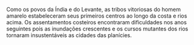 ﻿Como os povos da Índia e do Levante, as tribos vitoriosas do homem amarelo estabeleceram seus primeiros centros ao longo da costa e rios acima. Os assentamentos costeiros encontraram dificuldades nos anos seguintes pois as inundações crescentes e os cursos mutantes dos rios tornaram insustentáveis as cidades das planícies.